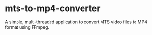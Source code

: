 # mts-to-mp4-converter
A simple, multi-threaded application to convert MTS video files to MP4 format using FFmpeg.
